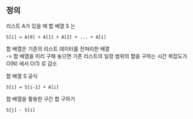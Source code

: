 ## 정의 
리스트 A가 있을 때 합 배열 S 는  
```
S[i] = A[0] + A[1] + A[2] + ... + A[i]
```
합 배열은 기존의 리스트 데이터를 전처리한 배열  
-> 합 배열을 미리 구해 놓으면 기존 리스트의 일정 범위의 합을 구하는 시간 복잡도가 O(N) 에서 O(1) 로 감소


합 배열 S 공식  
```
S[i] = S[i-1] + A[i]
```

합 배열을 활용한 구간 합 구하기 
``` 
S[j] - S[i]
```

